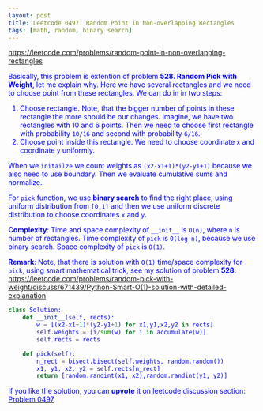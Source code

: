 ```yaml
---
layout: post
title: Leetcode 0497. Random Point in Non-overlapping Rectangles
tags: [math, random, binary search]
---
```


<a href="https://leetcode.com/problems/random-point-in-non-overlapping-rectangles"> <font color = blue>https://leetcode.com/problems/random-point-in-non-overlapping-rectangles

Basically, this problem is extention of problem **528. Random Pick with Weight**, let me explain why. Here we have several rectangles and we need to choose point from these rectangles. We can do in in two steps:

1. Choose rectangle. Note, that the bigger number of points in these rectangle the more should be our changes. Imagine, we have two rectangles with 10 and 6 points. Then we need to choose first rectangle with probability `10/16` and second with probability `6/16`.
2. Choose point inside this rectangle. We need to choose coordinate `x` and coordinate `y` uniformly.

When we `initailze` we count weights as `(x2-x1+1)*(y2-y1+1)` because we also need to use boundary. Then we evaluate cumulative sums and normalize.

For `pick` function, we use **binary search** to find the right place, using uniform distribution from `[0,1]` and then we use uniform discrete distribution to choose coordinates `x` and `y`. 

**Complexity**: Time and space complexity of `__init__` is `O(n)`, where `n` is number of rectangles. Time complexity of `pick` is `O(log n)`, because we use binary search. Space complexity of `pick` is `O(1)`.

**Remark**: Note, that there is solution with `O(1)` time/space complexity for `pick`, using smart mathematical trick, see my solution of problem **528**: https://leetcode.com/problems/random-pick-with-weight/discuss/671439/Python-Smart-O(1)-solution-with-detailed-explanation


```python
class Solution:
    def __init__(self, rects):
        w = [(x2-x1+1)*(y2-y1+1) for x1,y1,x2,y2 in rects]
        self.weights = [i/sum(w) for i in accumulate(w)]
        self.rects = rects

    def pick(self):
        n_rect = bisect.bisect(self.weights, random.random())
        x1, y1, x2, y2 = self.rects[n_rect] 
        return [random.randint(x1, x2),random.randint(y1, y2)]
```

If you like the solution, you can **upvote** it on leetcode discussion section:<a href="https://leetcode.com/problems/random-point-in-non-overlapping-rectangles/discuss/805232/python-short-solution-with-binary-search-explained"> <font color = blue>Problem 0497
